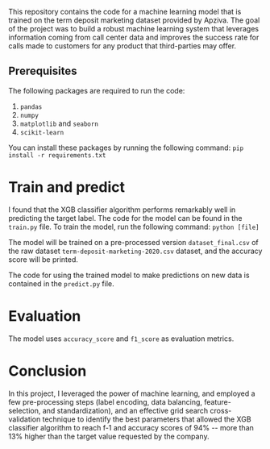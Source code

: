 This repository contains the code for a machine learning model that is trained on the term deposit marketing dataset provided by Apziva. The goal of the project was to build a robust machine learning system that leverages information coming from call center data and improves the success rate for calls made to customers for any product that third-parties may offer. 

## Prerequisites

The following packages are required to run the code:

1. `pandas` 
2. `numpy`
3. `matplotlib` and `seaborn`
4. `scikit-learn`

You can install these packages by running the following command: `pip install -r requirements.txt`

# Train and predict

I found that the XGB classifier algorithm performs remarkably well in predicting the target label. The code for the model can be found in the `train.py` file. To train the model, run the following command: `python [file]`

The model will be trained on a pre-processed version `dataset_final.csv` of the raw dataset `term-deposit-marketing-2020.csv` dataset, and the accuracy score will be printed.

The code for using the trained model to make predictions on new data is contained in the `predict.py` file.

# Evaluation

The model uses `accuracy_score` and `f1_score` as evaluation metrics.

# Conclusion

In this project, I leveraged the power of machine learning, and employed a few pre-processing steps (label encoding, data balancing, feature-selection, and standardization), and an effective grid search cross-validation technique to identify the best parameters that allowed the XGB classifier algorithm to reach f-1 and accuracy scores of 94% -- more than 13% higher than the target value requested by the company.
